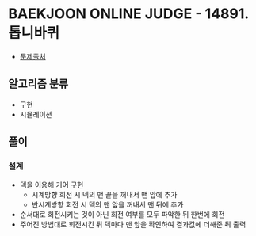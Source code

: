 # BAEKJOON ONLINE JUDGE - 14891. 톱니바퀴

- [문제출처](https://www.acmicpc.net/problem/14891 '14891. 톱니바퀴')

## 알고리즘 분류

- 구현
- 시뮬레이션

## 풀이

### 설계

- 덱을 이용해 기어 구현
  - 시계방향 회전 시 덱의 맨 끝을 꺼내서 맨 앞에 추가
  - 반시계방향 회전 시 덱의 맨 앞을 꺼내서 맨 뒤에 추가
- 순서대로 회전시키는 것이 아닌 회전 여부를 모두 파악한 뒤 한번에 회전
- 주어진 방법대로 회전시킨 뒤 덱마다 맨 앞을 확인하여 결과값에 더해준 뒤 출력
